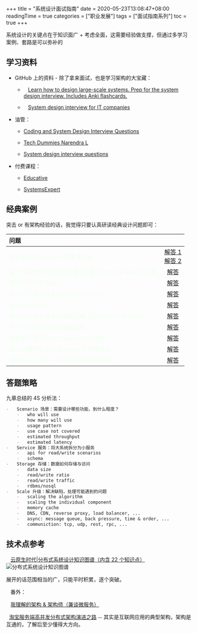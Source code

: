 +++
title = "系统设计面试指南"
date = 2020-05-23T13:08:47+08:00
readingTime = true
categories = ["职业发展"]
tags = ["面试指南系列"]
toc = true
+++

系统设计的关键点在于知识面广 + 考虑全面，这需要经验做支撑，但通过多学习案例、套路是可以弥补的

<!--more-->

## 学习资料

-   GitHub 上的资料 - 除了拿来面试，也是学习架构的大宝藏：

    -   <i class="fas fa-external-link-alt"></i>&nbsp;&nbsp; [Learn how to design large-scale systems. Prep for the system design interview. Includes Anki flashcards.](https://github.com/donnemartin/system-design-primer/blob/master/README-zh-Hans.md)

    -   <i class="fas fa-external-link-alt"></i>&nbsp;&nbsp; [System design interview for IT companies](https://github.com/checkcheckzz/system-design-interview)

-   油管：

    -   [Coding and System Design Interview Questions](https://www.youtube.com/playlist?list=PLA8lYuzFlBqAy6dkZHj5VxUAaqr4vwrka)

    -   [Tech Dummies Narendra L](https://www.youtube.com/channel/UCn1XnDWhsLS5URXTi5wtFTA/playlists)

    -   [System design interview questions](https://www.youtube.com/playlist?list=PLrmLmBdmIlps7GJJWW9I7N0P0rB0C3eY2)

-   付费课程：

    -   [Educative](https://www.educative.io/path/scalability-system-design)

    -   [SystemsExpert](https://www.algoexpert.io/systems/product)

## 经典案例

突击 or 有架构经验的话，我觉得只要认真研读经典设计问题即可：

| 问题                                                                                |                                                                                                           <i class="fas fa-external-link-alt"></i>                                                                                                           |
| :---------------------------------------------------------------------------------- | :----------------------------------------------------------------------------------------------------------------------------------------------------------------------------------------------------------------------------------------------------------: |
| <font color="honeydew">设计 Pastebin.com (或者 Bit.ly)</font>                       | [解答 1](https://github.com/donnemartin/system-design-primer/blob/master/solutions/system_design/pastebin/README-zh-Hans.md) <br/> [解答 2](https://www.educative.io/courses/grokking-the-system-design-interview/m2ygV4E81AR?affiliate_id=5073518643380224) |
| <font color="honeydew">设计 Twitter 时间线和搜索 (或者 Facebook feed 和搜索)</font> |                                                                      [解答](https://github.com/donnemartin/system-design-primer/blob/master/solutions/system_design/twitter/README.md)                                                                       |
| <font color="honeydew">设计一个网页爬虫</font>                                      |                                                                    [解答](https://github.com/donnemartin/system-design-primer/blob/master/solutions/system_design/web_crawler/README.md)                                                                     |
| <font color="honeydew">设计一个图片分享网站 Instantgram</font>                      |                                                                                  [解答](https://www.educative.io/courses/grokking-the-system-design-interview/m2yDVZnQ8lG)                                                                                   |
| <font color="honeydew">设计 Mint.com</font>                                         |                                                                        [解答](https://github.com/donnemartin/system-design-primer/blob/master/solutions/system_design/mint/README.md)                                                                        |
| <font color="honeydew">为一个交易平台设计限价订单（limited order book）</font>      |                                                                    [解答](https://javarevisited.blogspot.com/2017/03/2-practical-data-structure-algorithm-interview-questions-java.html)                                                                     |
| <font color="honeydew">为一个社交网络设计数据结构</font>                            |                                                                    [解答](https://github.com/donnemartin/system-design-primer/blob/master/solutions/system_design/social_graph/README.md)                                                                    |
| <font color="honeydew">为搜索引擎设计一个 key-value 储存</font>                     |                                                                    [解答](https://github.com/donnemartin/system-design-primer/blob/master/solutions/system_design/query_cache/README.md)                                                                     |
| <font color="honeydew">通过分类特性设计 Amazon 的销售排名</font>                    |                                                                     [解答](https://github.com/donnemartin/system-design-primer/blob/master/solutions/system_design/sales_rank/README.md)                                                                     |
| <font color="honeydew">在 AWS 上设计一个百万用户级别的系统</font>                   |                                                                    [解答](https://github.com/donnemartin/system-design-primer/blob/master/solutions/system_design/scaling_aws/README.md)                                                                     |

## 答题策略

九章总结的 4S 分析法：

```md
-   Scenario 场景：需要设计哪些功能，到什么程度？
    -   who will use
    -   how many will use
    -   usage pattern
    -   use case not covered
    -   estimated throughput
    -   estimated latency
-   Service 服务：将大系统拆分为小服务
    -   api for read/write scenarios
    -   schema
-   Storage 存储：数据如何存储与访问
    -   data size
    -   read/write ratio
    -   read/write traffic
    -   rdbms/nosql
-   Scale 升级：解决缺陷，处理可能遇到的问题
    -   scaling the algorithm
    -   scaling the individual component
    -   memory cache
    -   DNS, CDN, reverse proxy, load balancer, ...
    -   async: message queue, back pressure, time & order, ...
    -   communiction: tcp, udp, rest, rpc, ...
```

## 技术点参考

<i class="fas fa-external-link-alt"></i>&nbsp;&nbsp; [云原生时代|分布式系统设计知识图谱（内含 22 个知识点）](https://yq.aliyun.com/articles/719353)
![分布式系统设计知识图谱](/images/arch/techniques.png)

展开的话范围相当的广，只能平时积累，逐个突破。

<i class="fas fa-map-marker-alt"></i>&nbsp;&nbsp; 番外：

<i class="fas fa-external-link-alt"></i>&nbsp;&nbsp; [我理解的架构 & 架构师（兼谈微服务）](/posts/arch101)

<i class="fas fa-external-link-alt"></i>&nbsp;&nbsp;[淘宝服务端高并发分布式架构演进之路](/posts/taobao/) ⏤ 其实是互联网应用的典型架构，架构是互通的，了解后至少懂得大方向。
